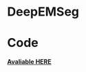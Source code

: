 # DeepEMSeg



# Code

**[Avaliable HERE]([https://github.com/tecdatalab/biostructure/tree/deep_segmentation/em/src/deep_segmentation])**
